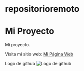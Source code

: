 # repositorioremoto

# Mi Proyecto

Mi proyecto.

Visita mi sitio web: [Mi Página Web](https://github.com/peloco21/repositorioremoto.git)

Logo de github
![Logo de github](https://upload.wikimedia.org/wikipedia/commons/thumb/c/c2/GitHub_Invertocat_Logo.svg/1024px-GitHub_Invertocat_Logo.svg.png)